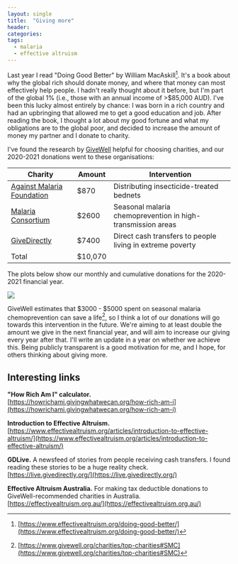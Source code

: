 ```yaml
---
layout: single
title:  "Giving more"
header:
categories: 
tags:
  - malaria
  - effective altruism
---
```


Last year I read "Doing Good Better" by William MacAskill[^1]. It's a book about why the global rich should donate money, and where that money can most effectively help people. I hadn't really thought about it before, but I'm part of the global 1% (i.e., those with an annual income of >$85,000 AUD). I've been this lucky almost entirely by chance: I was born in a rich country and had an upbringing that allowed me to get a good education and job. After reading the book, I thought a lot about my good fortune and what my obligations are to the global poor, and decided to increase the amount of money my partner and I donate to charity. 

I've found the research by [GiveWell](https://www.givewell.org/) helpful for choosing charities, and our 2020-2021 donations went to these organisations:

|		     Charity		     |	Amount 	|	Intervention	|		
|			 ---		     |	---		|	---			|
| [Against Malaria Foundation](https://www.againstmalaria.com/)  | $870		| Distributing insecticide-treated bednets |
| [Malaria Consortium](https://www.malariaconsortium.org/pages/preventive_treatments/seasonal-malaria-chemoprevention.htm)		     | $2600       | Seasonal malaria chemoprevention in high-transmission areas |
| [GiveDirectly](https://www.givedirectly.org/)			     |  $7400 	| Direct cash transfers to people living in extreme poverty |
| Total | $10,070  |     |

The plots below show our monthly and cumulative donations for the 2020-2021 financial year. 

![](https://emchugh.io/images/donations_both.png)

GiveWell estimates that \$3000 - \$5000 spent on seasonal malaria chemoprevention can save a life[^2], so I think a lot of our donations will go towards this intervention in the future. We're aiming to at least double the amount we give in the next financial year, and will aim to increase our giving every year after that. I'll write an update in a year on whether we achieve this. Being publicly transparent is a good motivation for me, and I hope, for others thinking about giving more.

## Interesting links

**"How Rich Am I" calculator.**         
[https://howrichami.givingwhatwecan.org/how-rich-am-i](https://howrichami.givingwhatwecan.org/how-rich-am-i)

**Introduction to Effective Altruism.**       
[https://www.effectivealtruism.org/articles/introduction-to-effective-altruism/](https://www.effectivealtruism.org/articles/introduction-to-effective-altruism/)

**GDLive.** A newsfeed of stories from people receiving cash transfers. I found reading these stories to be a huge reality check.      
[https://live.givedirectly.org/](https://live.givedirectly.org/) 

**Effective Altruism Australia.** For making tax deductible donations to GiveWell-recommended charities in Australia.           	 
[https://effectivealtruism.org.au/](https://effectivealtruism.org.au/)

[^1]: [https://www.effectivealtruism.org/doing-good-better/](https://www.effectivealtruism.org/doing-good-better/)

[^2]: [https://www.givewell.org/charities/top-charities#SMC](https://www.givewell.org/charities/top-charities#SMC)